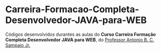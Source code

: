 # Carreira-Formacao-Completa-Desenvolvedor-JAVA-para-WEB
Códigos desenvolvidos durantes as aulas do **Curso Carreira Formação Completa Desenvolvedor JAVA para WEB**, do [Professor Antonio B. C. Sampaio Jr.](https://www.udemy.com/user/antoniosampaiojr/) 


